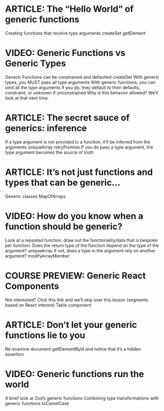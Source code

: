 # ARTICLE: The “Hello World” of generic functions

Creating functions that receive type arguments
createSet
getElement

# VIDEO: Generic Functions vs Generic Types

Generic Functions can be constrained and defaulted
createSet
With generic types, you MUST pass all type arguments
With generic functions, you can omit all the type arguments
If you do, they default to their defaults, constraint, or unknown if unconstrained
Why is this behavior allowed? We’ll look at that next time.

# ARTICLE: The secret sauce of generics: inference

If a type argument is not provided to a function, it’ll be inferred from the arguments
uniqueArray
retryPromise
If you do pass a type argument, the type argument becomes the source of truth

# ARTICLE: It’s not just functions and types that can be generic…

Generic classes
MapOfArrays<T>

# VIDEO: How do you know when a function should be generic?

Look at a repeated function, draw out the functionality/data that is bespoke per function.
Does the return type of the function depend on the type of the argument?
uniqueArray
If not, does a type in the argument rely on another argument?
modifyArrayMember

# COURSE PREVIEW: Generic React Components

Not interested? Click this link and we’ll skip over this lesson (segments based on React interest)
Table component

# ARTICLE: Don’t let your generic functions lie to you

Re-examine document.getElementById and notice that it’s a hidden assertion

# VIDEO: Generic functions run the world

A brief look at Zod’s generic functions
Combining type transformations with generic functions
toCamelCase
